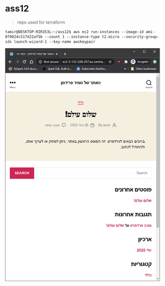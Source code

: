 # ass12
> repo used for terraform
```shell
tamir@DESKTOP-RIR353L:~/ass12$ aws ec2 run-instances --image-id ami-079024c517d22af5b --count 1 --instance-type t2.micro --security-group-ids launch-wizard-1 --key-name awskeypair
```
![Capture](Capture.PNG "Capture")
